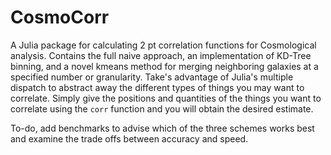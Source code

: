 # CosmoCorr  

A Julia package for calculating 2 pt correlation functions for Cosmological analysis. Contains the full naive approach, an implementation of KD-Tree binning, and a novel kmeans method for merging neighboring galaxies at a specified number or granularity. Take's advantage of Julia's multiple dispatch to abstract away the different types of things you may want to correlate. Simply give the positions and quantities of the things you want to correlate using the `corr` function and you will obtain the desired estimate.

To-do, add benchmarks to advise which of the three schemes works best and examine the trade offs between accuracy and speed.
